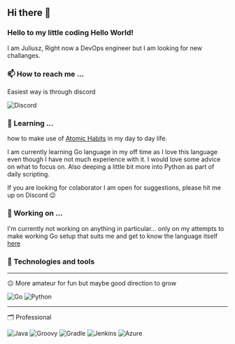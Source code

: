 ## Hi there 👋
### Hello to my little coding Hello World!

I am Juliusz, Right now a DevOps engineer but I am looking for new challanges.

### 📫 How to reach me ...
Easiest way is through discord

![Discord](https://img.shields.io/badge/hergoln-5865F2?style=for-the-badge&logo=discord&logoColor=fff)

### 🌱 Learning ...
how to make use of [Atomic Habits](https://jamesclear.com/atomic-habits) in my day to day life.

I am currently learning Go language in my off time as I love this language even though I have not much experience with it. I would love some advice on what to focus on. Also deeping a little bit more into Python as part of daily scripting.

If you are looking for colaborator I am open for suggestions, please hit me up on Discord :wink:

### 🔭 Working on ...
I'm currently not working on anything in particular... only on my attempts to make working Go setup that suits me and get to know the language itself [here](https://github.com/Hergoln/GoLearning)

### 🧰 Technologies and tools
---
😐 More amateur for fun but maybe good direction to grow

![Go](https://img.shields.io/badge/GO-454a4d?style=for-the-badge&logo=go&logoColor=blue)
![Python](https://img.shields.io/badge/python-3670A0?style=for-the-badge&logo=python&logoColor=ffdd54)


---
🗂️ Professional

![Java](https://img.shields.io/badge/Java-f89820?style=for-the-badge&logo=buymeacoffee&logoColor=5382a1)
![Groovy](https://img.shields.io/badge/Groovy-4298B8?style=for-the-badge&logo=apachegroovy&logoColor=fff)
![Gradle](https://img.shields.io/badge/Gradle-02303A?style=for-the-badge&logo=gradle&logoColor=fff)
![Jenkins](https://img.shields.io/badge/Jenkins-D24939?style=for-the-badge&logo=jenkins&logoColor=fff)
![Azure](https://img.shields.io/badge/Azure-fff?style=for-the-badge&logo=azuredevops&logoColor=blue)

<!--
Here are some ideas to get you started: 
- 👯 I’m looking to collaborate on ...
- 🤔 I’m looking for help with ...
- 💬 Ask me about ...
-->